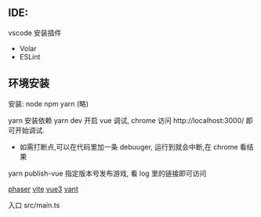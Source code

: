 ## IDE:

vscode 安装插件

- Volar
- ESLint

## 环境安装

安装: node npm yarn (略)

yarn 安装依赖
yarn dev 开启 vue 调试, chrome 访问 http://localhost:3000/ 即可开始调试.

- 如需打断点,可以在代码里加一条 debuuger, 运行到就会中断,在 chrome 看结果

yarn publish-vue <version> 指定版本号发布游戏, 看 log 里的链接即可访问

[phaser](http://phaser.io/tutorials/making-your-first-phaser-3-game-chinese)
[vite](https://vitejs.cn/guide/)
[vue3](https://v3.cn.vuejs.org/guide/introduction.html)
[vant](https://vant-contrib.gitee.io/vant/v3/#/zh-CN)

入口 src/main.ts
